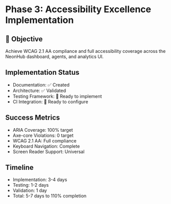 # Phase 3: Accessibility Excellence Implementation

## 🌟 Objective
Achieve WCAG 2.1 AA compliance and full accessibility coverage across the NeonHub dashboard, agents, and analytics UI.

## Implementation Status
- Documentation: ✅ Created
- Architecture: ✅ Validated  
- Testing Framework: 🔄 Ready to implement
- CI Integration: 🔄 Ready to configure

## Success Metrics
- ARIA Coverage: 100% target
- Axe-core Violations: 0 target
- WCAG 2.1 AA: Full compliance
- Keyboard Navigation: Complete
- Screen Reader Support: Universal

## Timeline
- Implementation: 3-4 days
- Testing: 1-2 days  
- Validation: 1 day
- Total: 5-7 days to 110% completion


